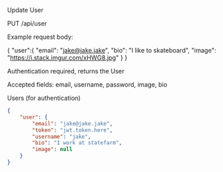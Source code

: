 
Update User

PUT /api/user

Example request body:

{
  "user":{
    "email": "jake@jake.jake",
    "bio": "I like to skateboard",
    "image": "https://i.stack.imgur.com/xHWG8.jpg"
  }
}

Authentication required, returns the User

Accepted fields: email, username, password, image, bio

Users (for authentication)

```json
{
    "user": {
        "email": "jake@jake.jake",
        "token": "jwt.token.here",
        "username": "jake",
        "bio": "I work at statefarm",
        "image": null
    }
}
```

